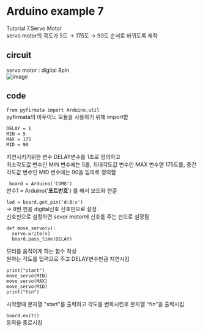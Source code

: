 # Arduino example 7
Tutorial 7.Servo Motor\
servo motor의 각도가 5도 → 175도 → 90도 순서로 바뀌도록 제작

## circuit
servo motor : digital 8pin\
![image](https://user-images.githubusercontent.com/79436159/109196147-afc06a00-77de-11eb-843c-20868af79ca1.png)

## code
``` from pyfirmata import Arduino,util ```\
pyfirmata의 아두이노 모듈을 사용하기 위해 import함 

```
DELAY = 1
MIN = 5
MAX = 175
MID = 90
```
지연시키기위한 변수 DELAY변수를 1초로 정의하고 \
최소각도값 변수인 MIN 변수에는 5를, 최대각도값 변수인 MAX 변수엔 175도를, 중간각도값 변수인 MID 변수에는 90을 임의로 정의함

``` board = Arduino('COM8')``` \
변수1 = Arduino('**포트번호**') 를 해서 보드와 연결 

 ```led = board.get_pin('d:8:s') ```\
  -> 8번 핀을 digital신호 신호핀으로 설정\
  신호핀으로 설정하면 sevor motor에 신호를 주는 핀으로 설정됨
  
```
def move_servo(v):
  servo.write(v)
  board.pass_time(DELAY)
```
모터를 움직이게 하는 함수 작성\
원하는 각도를 입력으로 주고 DELAY변수만큼 지연시킴

```
print("start")
move_servo(MIN)
move_servo(MAX)
move_servo(MID)
print("fin")
```
시작할때 문자열 "start"를 출력하고 각도를 변화시킨후 문자열 "fin"을 출력시킴

```board.exit()``` \
동작을 종료시킴

